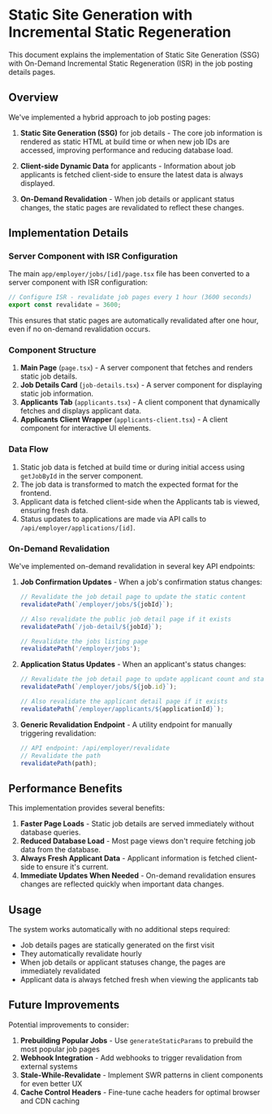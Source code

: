# Static Site Generation with Incremental Static Regeneration

This document explains the implementation of Static Site Generation (SSG) with On-Demand Incremental Static Regeneration (ISR) in the job posting details pages.

## Overview

We've implemented a hybrid approach to job posting pages:

1. **Static Site Generation (SSG)** for job details - The core job information is rendered as static HTML at build time or when new job IDs are accessed, improving performance and reducing database load.

2. **Client-side Dynamic Data** for applicants - Information about job applicants is fetched client-side to ensure the latest data is always displayed.

3. **On-Demand Revalidation** - When job details or applicant status changes, the static pages are revalidated to reflect these changes.

## Implementation Details

### Server Component with ISR Configuration

The main `app/employer/jobs/[id]/page.tsx` file has been converted to a server component with ISR configuration:

```typescript
// Configure ISR - revalidate job pages every 1 hour (3600 seconds)
export const revalidate = 3600;
```

This ensures that static pages are automatically revalidated after one hour, even if no on-demand revalidation occurs.

### Component Structure

1. **Main Page** (`page.tsx`) - A server component that fetches and renders static job details.
2. **Job Details Card** (`job-details.tsx`) - A server component for displaying static job information.
3. **Applicants Tab** (`applicants.tsx`) - A client component that dynamically fetches and displays applicant data.
4. **Applicants Client Wrapper** (`applicants-client.tsx`) - A client component for interactive UI elements.

### Data Flow

1. Static job data is fetched at build time or during initial access using `getJobById` in the server component.
2. The job data is transformed to match the expected format for the frontend.
3. Applicant data is fetched client-side when the Applicants tab is viewed, ensuring fresh data.
4. Status updates to applications are made via API calls to `/api/employer/applications/[id]`.

### On-Demand Revalidation

We've implemented on-demand revalidation in several key API endpoints:

1. **Job Confirmation Updates** - When a job's confirmation status changes:
   ```typescript
   // Revalidate the job detail page to update the static content
   revalidatePath(`/employer/jobs/${jobId}`);
   
   // Also revalidate the public job detail page if it exists
   revalidatePath(`/job-detail/${jobId}`);
   
   // Revalidate the jobs listing page
   revalidatePath('/employer/jobs');
   ```

2. **Application Status Updates** - When an applicant's status changes:
   ```typescript
   // Revalidate the job detail page to update applicant count and status
   revalidatePath(`/employer/jobs/${job.id}`);
   
   // Also revalidate the applicant detail page if it exists
   revalidatePath(`/employer/applicants/${applicationId}`);
   ```

3. **Generic Revalidation Endpoint** - A utility endpoint for manually triggering revalidation:
   ```typescript
   // API endpoint: /api/employer/revalidate
   // Revalidate the path
   revalidatePath(path);
   ```

## Performance Benefits

This implementation provides several benefits:

1. **Faster Page Loads** - Static job details are served immediately without database queries.
2. **Reduced Database Load** - Most page views don't require fetching job data from the database.
3. **Always Fresh Applicant Data** - Applicant information is fetched client-side to ensure it's current.
4. **Immediate Updates When Needed** - On-demand revalidation ensures changes are reflected quickly when important data changes.

## Usage

The system works automatically with no additional steps required:

- Job details pages are statically generated on the first visit
- They automatically revalidate hourly
- When job details or applicant statuses change, the pages are immediately revalidated
- Applicant data is always fetched fresh when viewing the applicants tab

## Future Improvements

Potential improvements to consider:

1. **Prebuilding Popular Jobs** - Use `generateStaticParams` to prebuild the most popular job pages
2. **Webhook Integration** - Add webhooks to trigger revalidation from external systems
3. **Stale-While-Revalidate** - Implement SWR patterns in client components for even better UX
4. **Cache Control Headers** - Fine-tune cache headers for optimal browser and CDN caching 